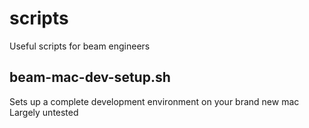 # scripts
Useful scripts for beam engineers

## beam-mac-dev-setup.sh
Sets up a complete development environment on your brand new mac
Largely untested